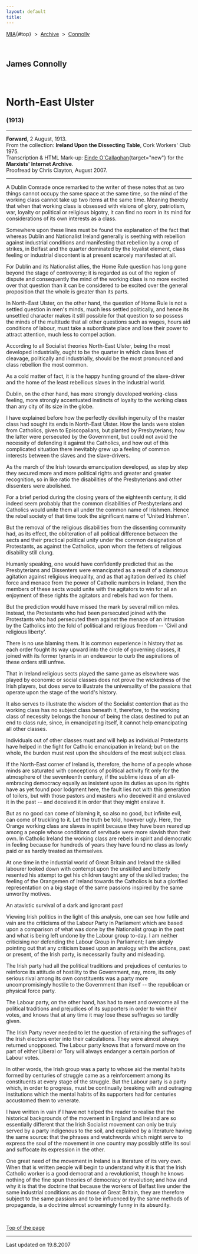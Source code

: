 ```yaml
---
layout: default
title: 
---
```

[MIA](../../../../index.htm){#top}  \> 
[Archive](../../../index.htm)  \>  [Connolly](../../index.htm)

 

## James Connolly

 

# North-East Ulster

### (1913)

------------------------------------------------------------------------

**Forward**, 2 August, 1913.\
From the collection: **Ireland Upon the Dissecting Table**, Cork
Workers' Club 1975.\
Transcription & HTML Mark-up: [Einde
O'Callaghan](../../../../admin/volunteers/biographies/eocallaghan.htm){target="new"}
for the **Marxists' Internet Archive**.\
Proofread by Chris Clayton, August 2007.

------------------------------------------------------------------------

A Dublin Comrade once remarked to the writer of these notes that as two
things cannot occupy the same space at the same time, so the mind of the
working class cannot take up two items at the same time. Meaning thereby
that when that working class is obsessed with visions of glory,
patriotism, war, loyalty or political or religious bigotry, it can find
no room in its mind for considerations of its own interests as a class.

Somewhere upon these lines must be found the explanation of the fact
that whereas Dublin and Nationalist Ireland generally is seething with
rebellion against industrial conditions and manifesting that rebellion
by a crop of strikes, in Belfast and the quarter dominated by the
loyalist element, class feeling or industrial discontent is at present
scarcely manifested at all.

For Dublin and its Nationalist allies, the Home Rule question has long
gone beyond the stage of controversy; it is regarded as out of the
region of dispute and consequently the mind of the working class is no
more excited over that question than it can be considered to be excited
over the general proposition that the whole is greater than its parts.

In North-East Ulster, on the other hand, the question of Home Rule is
not a settled question in men's minds, much less settled politically,
and hence its unsettled character makes it still possible for that
question to so possess the minds of the multitude that all other
questions such as wages, hours aid conditions of labour, must take a
subordinate place and lose their power to attract attention, much less
to compel action.

According to all Socialist theories North-East Ulster, being the most
developed industrially, ought to be the quarter in which class lines of
cleavage, politically and industrially, should be the most pronounced
and class rebellion the most common.

As a cold matter of fact, it is the happy hunting ground of the
slave-driver and the home of the least rebellious slaves in the
industrial world.

Dublin, on the other hand, has more strongly developed working-class
feeling, more strongly accentuated instincts of loyalty to the working
class than any city of its size in the globe.

I have explained before how the perfectly devilish ingenuity of the
master class had sought its ends in North-East Ulster. How the lands
were stolen from Catholics, given to Episcopalians, but planted by
Presbyterians; how the latter were persecuted by the Government, but
could not avoid the necessity of defending it against the Catholics, and
how out of this complicated situation there inevitably grew up a feeling
of common interests between the slaves and the slave-drivers.

As the march of the Irish towards emancipation developed, as step by
step they secured more and more political rights and greater and greater
recognition, so in like ratio the disabilities of the Presbyterians and
other dissenters were abolished.

For a brief period during the closing years of the eighteenth century,
it did indeed seem probably that the common disabilities of
Presbyterians and Catholics would unite them all under the common name
of Irishmen. Hence the rebel society of that time took the significant
name of 'United Irishmen'.

But the removal of the religious disabilities from the dissenting
community had, as its effect, the obliteration of all political
difference between the sects and their practical political unity under
the common designation of Protestants, as against the Catholics, upon
whom the fetters of religious disability still clung.

Humanly speaking, one would have confidently predicted that as the
Presbyterians and Dissenters were emancipated as a result of a clamorous
agitation against religious inequality, and as that agitation derived
its chief force and menace from the power of Catholic numbers in
Ireland, then the members of these sects would unite with the agitators
to win for all an enjoyment of these rights the agitators and rebels had
won for them.

But the prediction would have missed the mark by several million miles.
Instead, the Protestants who had been persecuted joined with the
Protestants who had persecuted them against the menace of an intrusion
by the Catholics into the fold of political and religious freedom --
'Civil and religious liberty'.

There is no use blaming them. It is common experience in history that as
each order fought its way upward into the circle of governing classes,
it joined with its former tyrants in an endeavour to curb the
aspirations of these orders still unfree.

That in Ireland religious sects played the same game as elsewhere was
played by economic or social classes does not prove the wickedness of
the Irish players, but does serve to illustrate the universality of the
passions that operate upon the stage of the world's history.

It also serves to illustrate the wisdom of the Socialist contention that
as the working class has no subject class beneath it, therefore, to the
working class of necessity belongs the honour of being the class
destined to put an end to class rule, since, in emancipating itself, it
cannot help emancipating all other classes.

Individuals out of other classes must and will help as individual
Protestants have helped in the fight for Catholic emancipation in
Ireland; but on the whole, the burden must rest upon the shoulders of
the most subject class.

If the North-East corner of Ireland is, therefore, the home of a people
whose minds are saturated with conceptions of political activity fit
only for the atmosphere of the seventeenth century, if the sublime ideas
of an all-embracing democracy equally as insistent upon its duties as
upon its rights have as yet found poor lodgment here, the fault lies not
with this generation of toilers, but with those pastors and masters who
deceived it and enslaved it in the past -- and deceived it in order that
they might enslave it.

But as no good can come of blaming it, so also no good, but infinite
evil, can come of truckling to it. Let the truth be told, however ugly.
Here, the Orange working class are slaves in spirit because they have
been reared up among a people whose conditions of servitude were more
slavish than their own. In Catholic Ireland the working class are rebels
in spirit and democratic in feeling because for hundreds of years they
have found no class as lowly paid or as hardly treated as themselves.

At one time in the industrial world of Great Britain and Ireland the
skilled labourer looked down with contempt upon the unskilled and
bitterly resented his attempt to get his children taught any of the
skilled trades; the feeling of the Orangemen of Ireland towards the
Catholics is but a glorified representation on a big stage of the same
passions inspired by the same unworthy motives.

An atavistic survival of a dark and ignorant past!

Viewing Irish politics in the light of this analysis, one can see how
futile and vain are the criticisms of the Labour Party in Parliament
which are based upon a comparison of what was done by the Nationalist
group in the past and what is being left undone by the Labour group
to-day. I am neither criticising nor defending the Labour Group in
Parliament; I am simply pointing out that any criticism based upon an
analogy with the actions, past or present, of the Irish party, is
necessarily faulty and misleading.

The Irish party had all the political traditions and prejudices of
centuries to reinforce its attitude of hostility to the Government, nay,
more, its only serious rival among its own constituents was a party more
uncompromisingly hostile to the Government than itself -- the republican
or physical force party.

The Labour party, on the other hand, has had to meet and overcome all
the political traditions and prejudices of its supporters in order to
win their votes, and knows that at any time it may lose these suffrages
so tardily given.

The Irish Party never needed to let the question of retaining the
suffrages of the Irish electors enter into their calculations. They were
almost always returned unopposed. The Labour party knows that a forward
move on the part of either Liberal or Tory will always endanger a
certain portion of Labour votes.

In other words, the Irish group was a party to whose aid the mental
habits formed by centuries of struggle came as a reinforcement among its
constituents at every stage of the struggle. But the Labour party is a
party which, in order to progress, must be continually breaking with and
outraging institutions which the mental habits of its supporters had for
centuries accustomed them to venerate.

I have written in vain if I have not helped the reader to realise that
the historical backgrounds of the movement in England and Ireland are so
essentially different that the Irish Socialist movement can only be
truly served by a party indigenous to the soil, and explained by a
literature having the same source: that the phrases and watchwords which
might serve to express the soul of the movement in one country may
possibly stifle its soul and suffocate its expression in the other.

One great need of the movement in Ireland is a literature of its very
own. When that is written people will begin to understand why it is that
the Irish Catholic worker is a good democrat and a revolutionist, though
he knows nothing of the fine spun theories of democracy or revolution;
and how and why it is that the doctrine that because the workers of
Belfast live under the same industrial conditions as do those of Great
Britain, they are therefore subject to the same passions and to be
influenced by the same methods of propaganda, is a doctrine almost
screamingly funny in its absurdity.

 

[Top of the page](#top)

------------------------------------------------------------------------

Last updated on 19.8.2007
